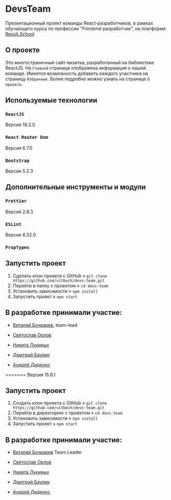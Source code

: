 # DevsTeam

Презентационный проект команды React-разработчиков, в рамках обучающего курса по профессии "Frontend-разработчик", на платформе [Result.School](https://result.school/)

## О проекте

Это многостраничный сайт-визитка, разработанный на библиотеке ReactJS. На `Главной` странице отображена информация о нашей команде. Имеется возможность добавить каждого участника на страницу `Избранные`. Более подробно можно узнать на странице `О проекте`.

## Используемые технологии

### `ReactJS`

Версия 18.2.0

### `React Router Dom`

Версия 6.7.0

### `Bootstrap`

Версия 5.2.3

## Дополнительные инструменты и модули

### `Prettier`

Версия 2.8.3

### `ESLint`

Версия 8.32.0

### `PropTypes`

## Запустить проект

1. Сделать клон проекта с GitHub »
   `git clone https://github.com/vitboch/devs-team.git`
2. Перейти в папку с проектом » `cd devs-team`
3. Установить зависимости »
   `npm install`
4. Запустить проект »
   `npm start`

## В разработке принимали участие:

-   [Виталий Бочкарев](https://github.com/vitboch), team-lead

-   [Святослав Орлов](https://github.com/orlov11)

-   [Никита Лукиных](https://github.com/NikaLuki)

-   [Дмитрий Баулин](https://github.com/nonfermata)

-   [Андрей Диденко](https://github.com/AndreyDid)

=======
Версия 15.8.1

## Запустить проект

1. Создать клон проекта с GitHub »
   `git clone https://github.com/vitboch/devs-team.git`
2. Перейти в директорию с проектом » `cd devs-team`
3. Установить зависимости »
   `npm install`
4. Запустить проект »
   `npm start`

## В разработке принимали участие:

-   [Виталий Бочкарев](https://github.com/vitboch) Team Leader

-   [Святослав Орлов](https://github.com/orlov11)

-   [Никита Лукиных](https://github.com/NikaLuki)

-   [Дмитрий Баулин](https://github.com/nonfermata)

-   [Андрей Диденко](https://github.com/AndreyDid)
